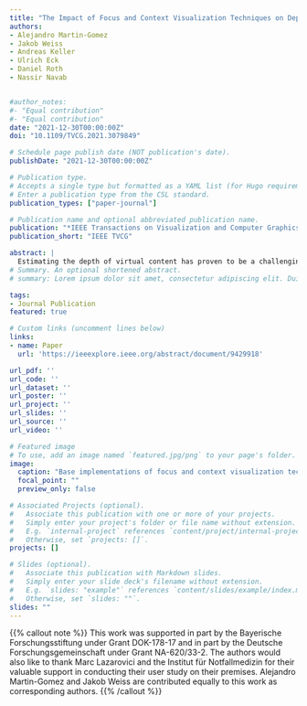 ```yaml
---
title: "The Impact of Focus and Context Visualization Techniques on Depth Perception in Optical See-Through Head-Mounted Displays"
authors:
- Alejandro Martin-Gomez
- Jakob Weiss
- Andreas Keller
- Ulrich Eck
- Daniel Roth
- Nassir Navab


#author_notes:
#- "Equal contribution"
#- "Equal contribution"
date: "2021-12-30T00:00:00Z"
doi: "10.1109/TVCG.2021.3079849"

# Schedule page publish date (NOT publication's date).
publishDate: "2021-12-30T00:00:00Z"

# Publication type.
# Accepts a single type but formatted as a YAML list (for Hugo requirements).
# Enter a publication type from the CSL standard.
publication_types: ["paper-journal"]

# Publication name and optional abbreviated publication name.
publication: "*IEEE Transactions on Visualization and Computer Graphics (TVCG)*"
publication_short: "IEEE TVCG"

abstract: |
  Estimating the depth of virtual content has proven to be a challenging task in Augmented Reality (AR) applications. Existing studies have shown that the visual system makes use of multiple depth cues to infer the distance of objects, occlusion being one of the most important ones. The ability to generate appropriate occlusions becomes particularly important for AR applications that require the visualization of augmented objects placed below a real surface. Examples of these applications are medical scenarios in which the visualization of anatomical information needs to be observed within the patient's body. In this regard, existing works have proposed several focus and context (F+C) approaches to aid users in visualizing this content using Video See-Through (VST) Head-Mounted Displays (HMDs). However, the implementation of these approaches in Optical See-Through (OST) HMDs remains an open question due to the additive characteristics of the display technology. In this article, we, for the first time, design and conduct a user study that compares depth estimation between VST and OST HMDs using existing in-situ visualization methods. Our results show that these visualizations cannot be directly transferred to OST displays without increasing error in depth perception tasks. To tackle this gap, we perform a structured decomposition of the visual properties of AR F+C methods to find best-performing combinations. We propose the use of chromatic shadows and hatching approaches transferred from computer graphics. In a second study, we perform a factorized analysis of these combinations, showing that varying the shading type and using colored shadows can lead to better depth estimation when using OST HMDs.
# Summary. An optional shortened abstract.
# summary: Lorem ipsum dolor sit amet, consectetur adipiscing elit. Duis posuere tellus ac convallis placerat. Proin tincidunt magna sed ex sollicitudin condimentum.

tags:
- Journal Publication
featured: true

# Custom links (uncomment lines below)
links:
- name: Paper
  url: 'https://ieeexplore.ieee.org/abstract/document/9429918'

url_pdf: ''
url_code: ''
url_dataset: ''
url_poster: ''
url_project: ''
url_slides: ''
url_source: ''
url_video: ''

# Featured image
# To use, add an image named `featured.jpg/png` to your page's folder. 
image:
  caption: "Base implementations of focus and context visualization techniques (top row) and their appearance in video- (mid row), and optical- (bottom row) see-through head-mounted displays. From left to right: Baseline overlay without contextual layer, Virtual Window, Contextual Anatomical Mimesis, and Virtual Mask. Mean and standard deviation of corresponding alignment errors of study 1 are presented in centimeters. The OST images are captured using a smartphone camera placed at the eye position. Contrast and brightness have been adjusted for a faithful impression of the overlay as observed by the user."
  focal_point: ""
  preview_only: false

# Associated Projects (optional).
#   Associate this publication with one or more of your projects.
#   Simply enter your project's folder or file name without extension.
#   E.g. `internal-project` references `content/project/internal-project/index.md`.
#   Otherwise, set `projects: []`.
projects: []

# Slides (optional).
#   Associate this publication with Markdown slides.
#   Simply enter your slide deck's filename without extension.
#   E.g. `slides: "example"` references `content/slides/example/index.md`.
#   Otherwise, set `slides: ""`.
slides: ""
---
```


{{% callout note %}}
This work was supported in part by the Bayerische Forschungsstiftung under Grant DOK-178-17 and in part by the Deutsche Forschungsgemeinschaft under Grant NA-620/33-2. The authors would also like to thank Marc Lazarovici and the Institut für Notfallmedizin for their valuable support in conducting their user study on their premises. Alejandro Martin-Gomez and Jakob Weiss are contributed equally to this work as corresponding authors.
{{% /callout %}}



